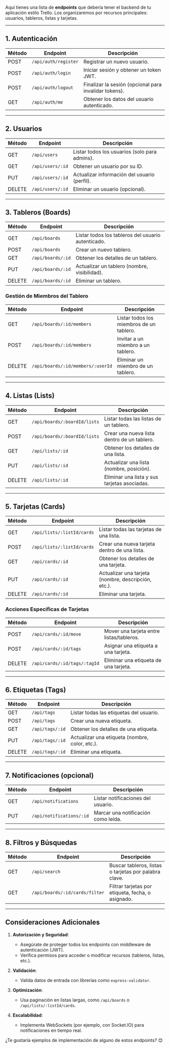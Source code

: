 Aquí tienes una lista de **endpoints** que debería tener el backend de tu aplicación estilo Trello. Los organizaremos por recursos principales: usuarios, tableros, listas y tarjetas.

---

## **1. Autenticación**
| Método | Endpoint                  | Descripción                                      |
|--------|---------------------------|--------------------------------------------------|
| POST   | `/api/auth/register`      | Registrar un nuevo usuario.                     |
| POST   | `/api/auth/login`         | Iniciar sesión y obtener un token JWT.          |
| POST   | `/api/auth/logout`        | Finalizar la sesión (opcional para invalidar tokens). |
| GET    | `/api/auth/me`            | Obtener los datos del usuario autenticado.      |

---

## **2. Usuarios**
| Método | Endpoint                  | Descripción                                      |
|--------|---------------------------|--------------------------------------------------|
| GET    | `/api/users`              | Listar todos los usuarios (solo para admins).   |
| GET    | `/api/users/:id`          | Obtener un usuario por su ID.                   |
| PUT    | `/api/users/:id`          | Actualizar información del usuario (perfil).    |
| DELETE | `/api/users/:id`          | Eliminar un usuario (opcional).                 |

---

## **3. Tableros (Boards)**
| Método | Endpoint                   | Descripción                                      |
|--------|----------------------------|--------------------------------------------------|
| GET    | `/api/boards`              | Listar todos los tableros del usuario autenticado. |
| POST   | `/api/boards`              | Crear un nuevo tablero.                         |
| GET    | `/api/boards/:id`          | Obtener los detalles de un tablero.            |
| PUT    | `/api/boards/:id`          | Actualizar un tablero (nombre, visibilidad).    |
| DELETE | `/api/boards/:id`          | Eliminar un tablero.                            |

### **Gestión de Miembros del Tablero**
| Método | Endpoint                              | Descripción                                      |
|--------|---------------------------------------|--------------------------------------------------|
| GET    | `/api/boards/:id/members`             | Listar todos los miembros de un tablero.        |
| POST   | `/api/boards/:id/members`             | Invitar a un miembro a un tablero.              |
| DELETE | `/api/boards/:id/members/:userId`     | Eliminar un miembro de un tablero.              |

---

## **4. Listas (Lists)**
| Método | Endpoint                   | Descripción                                      |
|--------|----------------------------|--------------------------------------------------|
| GET    | `/api/boards/:boardId/lists` | Listar todas las listas de un tablero.          |
| POST   | `/api/boards/:boardId/lists` | Crear una nueva lista dentro de un tablero.     |
| GET    | `/api/lists/:id`           | Obtener los detalles de una lista.              |
| PUT    | `/api/lists/:id`           | Actualizar una lista (nombre, posición).        |
| DELETE | `/api/lists/:id`           | Eliminar una lista y sus tarjetas asociadas.    |

---

## **5. Tarjetas (Cards)**
| Método | Endpoint                     | Descripción                                      |
|--------|------------------------------|--------------------------------------------------|
| GET    | `/api/lists/:listId/cards`   | Listar todas las tarjetas de una lista.         |
| POST   | `/api/lists/:listId/cards`   | Crear una nueva tarjeta dentro de una lista.    |
| GET    | `/api/cards/:id`             | Obtener los detalles de una tarjeta.            |
| PUT    | `/api/cards/:id`             | Actualizar una tarjeta (nombre, descripción, etc.). |
| DELETE | `/api/cards/:id`             | Eliminar una tarjeta.                           |

### **Acciones Específicas de Tarjetas**
| Método | Endpoint                     | Descripción                                      |
|--------|------------------------------|--------------------------------------------------|
| POST   | `/api/cards/:id/move`        | Mover una tarjeta entre listas/tableros.        |
| POST   | `/api/cards/:id/tags`        | Asignar una etiqueta a una tarjeta.             |
| DELETE | `/api/cards/:id/tags/:tagId` | Eliminar una etiqueta de una tarjeta.           |

---

## **6. Etiquetas (Tags)**
| Método | Endpoint                   | Descripción                                      |
|--------|----------------------------|--------------------------------------------------|
| GET    | `/api/tags`                | Listar todas las etiquetas del usuario.         |
| POST   | `/api/tags`                | Crear una nueva etiqueta.                       |
| GET    | `/api/tags/:id`            | Obtener los detalles de una etiqueta.           |
| PUT    | `/api/tags/:id`            | Actualizar una etiqueta (nombre, color, etc.).  |
| DELETE | `/api/tags/:id`            | Eliminar una etiqueta.                          |

---

## **7. Notificaciones (opcional)**
| Método | Endpoint                   | Descripción                                      |
|--------|----------------------------|--------------------------------------------------|
| GET    | `/api/notifications`       | Listar notificaciones del usuario.              |
| PUT    | `/api/notifications/:id`   | Marcar una notificación como leída.             |

---

## **8. Filtros y Búsquedas**
| Método | Endpoint                     | Descripción                                      |
|--------|------------------------------|--------------------------------------------------|
| GET    | `/api/search`                | Buscar tableros, listas o tarjetas por palabra clave. |
| GET    | `/api/boards/:id/cards/filter` | Filtrar tarjetas por etiqueta, fecha, o asignado. |

---

## **Consideraciones Adicionales**
1. **Autorización y Seguridad**:
   - Asegúrate de proteger todos los endpoints con middleware de autenticación (JWT).
   - Verifica permisos para acceder o modificar recursos (tableros, listas, etc.).

2. **Validación**:
   - Valida datos de entrada con librerías como `express-validator`.

3. **Optimización**:
   - Usa paginación en listas largas, como `/api/boards` o `/api/lists/:listId/cards`.

4. **Escalabilidad**:
   - Implementa WebSockets (por ejemplo, con Socket.IO) para notificaciones en tiempo real.

¿Te gustaría ejemplos de implementación de alguno de estos endpoints? 😊